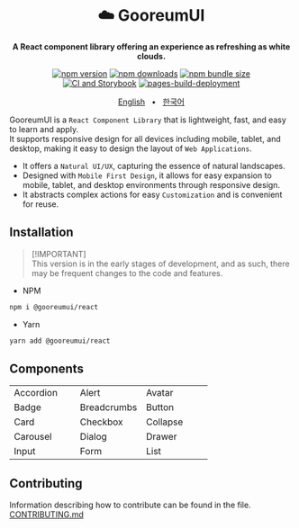 <div align="center">

<h1>☁️ GooreumUI</h1>
<p><b>A React component library offering an experience as refreshing as white clouds.</b></p>

[![npm version](https://img.shields.io/npm/v/@gooreumui/react?logo=npm)](https://www.npmjs.com/package/@gooreumui/react)
[![npm downloads](https://img.shields.io/npm/dt/@gooreumui/react?logo=npm)](https://www.npmjs.com/package/@gooreumui/react)
[![npm bundle size](https://img.shields.io/bundlephobia/min/@gooreumui/react?logo=npm)](https://www.npmjs.com/package/@gooreumui/react)  
[![CI and Storybook](https://github.com/gwansikk/GooreumUI/actions/workflows/CI-and-Storybook.yml/badge.svg?branch=master)](https://github.com/gwansikk/GooreumUI/actions/workflows/CI-and-Storybook.yml)
[![pages-build-deployment](https://github.com/gwansikk/GooreumUI/actions/workflows/pages/pages-build-deployment/badge.svg)](https://github.com/gwansikk/GooreumUI/actions/workflows/pages/pages-build-deployment)

[English](./README.md)
&nbsp;&nbsp;•&nbsp;&nbsp;
[한국어](./README-ko_kr.md)

</div>

GooreumUI is a `React Component Library` that is lightweight, fast, and easy to learn and apply.  
It supports responsive design for all devices including mobile, tablet, and desktop, making it easy to design the layout of `Web Applications`.

- It offers a `Natural UI/UX`, capturing the essence of natural landscapes.
- Designed with `Mobile First Design`, it allows for easy expansion to mobile, tablet, and desktop environments through responsive design.
- It abstracts complex actions for easy `Customization` and is convenient for reuse.

## Installation

> [!IMPORTANT]\
> This version is in the early stages of development, and as such, there may be frequent changes to the code and features.

- NPM

```bash
npm i @gooreumui/react
```

- Yarn

```bash
yarn add @gooreumui/react
```

## Components

<table>
  <tr>
    <td width="33.3333%">Accordion</td>
    <td width="33.3333%">Alert</td>
    <td width="33.3333%">Avatar</td>
  </tr>
  <tr>
    <td width="33.3333%" style="padding: 0;">
    </td>
    <td width="33.3333%" style="padding: 0;">
    </td>
    <td width="33.3333%" style="padding: 0;">
    </td>
  </tr>
  <tr>
    <td width="33.3333%">Badge</td>
    <td width="33.3333%">Breadcrumbs</td>
    <td width="33.3333%">Button</td>
  </tr>
  <tr>
    <td width="33.3333%" style="padding: 0;">
    </td>
    <td width="33.3333%" style="padding: 0;">
    </td>
    <td width="33.3333%" style="padding: 0;">
    </td>
  </tr>
  <tr>
    <td width="33.3333%">Card</td>
    <td width="33.3333%">Checkbox</td>
    <td width="33.3333%">Collapse</td>
  </tr>
  <tr>
    <td width="33.3333%" style="padding: 0;">
    </td>
    <td width="33.3333%" style="padding: 0;">
    </td>
    <td width="33.3333%" style="padding: 0;">
    </td>
  </tr>
  <tr>
    <td width="33.3333%">Carousel</td>
        <td width="33.3333%">Dialog</td>
    <td width="33.3333%">Drawer</td>
  </tr>
  <tr>
    <td width="33.3333%" style="padding: 0;">
    </td>
    <td width="33.3333%" style="padding: 0;">
    </td>
    <td width="33.3333%" style="padding: 0;">
    </td>
  </tr>
  <tr>
    <td width="33.3333%">Input</td>
    <td width="33.3333%">Form</td>
    <td width="33.3333%">List</td>
  </tr>
  <tr>
    <td width="33.3333%" style="padding: 0;">
    </td>
    <td width="33.3333%" style="padding: 0;">
    </td>
    <td width="33.3333%" style="padding: 0;">
    </td>
  </tr>
</table>

## Contributing

Information describing how to contribute can be found in the file.  
[CONTRIBUTING.md](./CONTRIBUTING.md)
